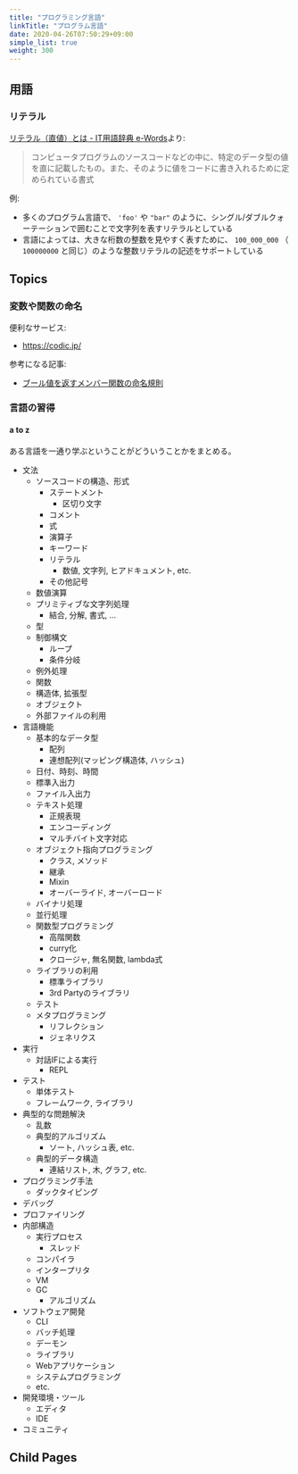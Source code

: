 ```yaml
---
title: "プログラミング言語"
linkTitle: "プログラム言語"
date: 2020-04-26T07:50:29+09:00
simple_list: true
weight: 300
---
```


## 用語
### リテラル

[リテラル（直値）とは - IT用語辞典 e-Words](http://e-words.jp/w/%E3%83%AA%E3%83%86%E3%83%A9%E3%83%AB.html)より:

> コンピュータプログラムのソースコードなどの中に、特定のデータ型の値を直に記載したもの。また、そのように値をコードに書き入れるために定められている書式

例:

- 多くのプログラム言語で、 `'foo'` や `"bar"` のように、シングル/ダブルクォーテーションで囲むことで文字列を表すリテラルとしている
- 言語によっては、大きな桁数の整数を見やすく表すために、 `100_000_000` （ `100000000` と同じ）のような整数リテラルの記述をサポートしている

## Topics
### 変数や関数の命名

便利なサービス:

- https://codic.jp/

参考になる記事:

- [ブール値を返すメンバー関数の命名規則](http://www.aerith.net/design/bool-j.html "ブール値を返すメンバー関数の命名規則")

### 言語の習得
#### a to z

ある言語を一通り学ぶということがどういうことかをまとめる。

- 文法
  - ソースコードの構造、形式
    - ステートメント
      - 区切り文字
    - コメント
    - 式
    - 演算子
    - キーワード
    - リテラル
      - 数値, 文字列, ヒアドキュメント, etc.
    - その他記号
  - 数値演算
  - プリミティブな文字列処理
    - 結合, 分解, 書式, ...
  - 型
  - 制御構文
    - ループ
    - 条件分岐
  - 例外処理
  - 関数
  - 構造体, 拡張型
  - オブジェクト
  - 外部ファイルの利用
- 言語機能
  - 基本的なデータ型
    - 配列
    - 連想配列(マッピング構造体, ハッシュ)
  - 日付、時刻、時間
  - 標準入出力
  - ファイル入出力
  - テキスト処理
    - 正規表現
    - エンコーディング
    - マルチバイト文字対応
  - オブジェクト指向プログラミング
    - クラス, メソッド
    - 継承
    - Mixin
    - オーバーライド, オーバーロード
  - バイナリ処理
  - 並行処理
  - 関数型プログラミング
    - 高階関数
    - curry化
    - クロージャ, 無名関数, lambda式
  - ライブラリの利用
    - 標準ライブラリ
    - 3rd Partyのライブラリ
  - テスト
  - メタプログラミング
    - リフレクション
    - ジェネリクス
- 実行
  - 対話IFによる実行
    - REPL
- テスト
  - 単体テスト
  - フレームワーク, ライブラリ
- 典型的な問題解決
  - 乱数
  - 典型的アルゴリズム
    - ソート, ハッシュ表, etc.
  - 典型的データ構造
    - 連結リスト, 木, グラフ, etc.
- プログラミング手法
  - ダックタイピング
- デバッグ
- プロファイリング
- 内部構造
  - 実行プロセス
    - スレッド
  - コンパイラ
  - インタープリタ
  - VM
  - GC
    - アルゴリズム
- ソフトウェア開発
  - CLI
  - バッチ処理
  - デーモン
  - ライブラリ
  - Webアプリケーション
  - システムプログラミング
  - etc.
- 開発環境・ツール
  - エディタ
  - IDE
- コミュニティ

## Child Pages
